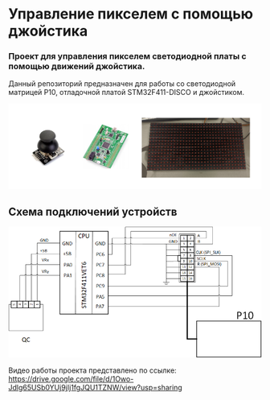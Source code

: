 # Управление пикселем с помощью джойстика
### Проект для управления пикселем светодиодной платы с помощью движений джойстика.

Данный репозиторий предназначен для работы со светодиодной матрицей P10, отладочной платой STM32F411-DISCO и джойстиком.

![Используемые устройства](https://github.com/Ignanastya/p10_joystick_control/blob/main/Devices.png)

## Схема подключений устройств

![Принципиальная схема](https://github.com/Ignanastya/p10_joystick_control/blob/main/Princip_schem.png)

Видео работы проекта представлено по ссылке: https://drive.google.com/file/d/1Owo-Jdlg65USb0YUj9jIj1fgJQU1TZNW/view?usp=sharing

